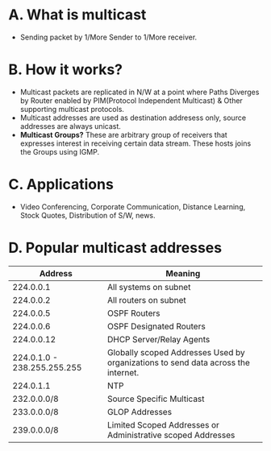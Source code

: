 
# A. What is multicast
- Sending packet by 1/More Sender to 1/More receiver.

# B. How it works?
- Multicast packets are replicated in N/W at a point where Paths Diverges by Router enabled by PIM(Protocol Independent Multicast) & Other supporting multicast protocols.
- Multicast addresses are used as destination addresess only, source addresses are always unicast.
- **Multicast Groups?** These are arbitrary group of receivers that expresses interest in receiving certain data stream. These hosts joins the Groups using IGMP.

# C. Applications
- Video Conferencing, Corporate Communication, Distance Learning, Stock Quotes, Distribution of S/W, news.

# D. Popular multicast addresses
| Address | Meaning |
| --- | --- |
| 224.0.0.1 |	All systems on subnet |
| 224.0.0.2 |	All routers on subnet |
| 224.0.0.5 |	OSPF Routers |
| 224.0.0.6 |	OSPF Designated Routers |
| 224.0.0.12 | DHCP Server/Relay Agents |
| 224.0.1.0 - 238.255.255.255 |	Globally scoped Addresses Used by organizations to send data across the internet. |
| 224.0.1.1 | NTP |
| 232.0.0.0/8 | Source Specific Multicast |
| 233.0.0.0/8  | GLOP Addresses |
| 239.0.0.0/8  | Limited Scoped Addresses or Administrative scoped Addresses |
